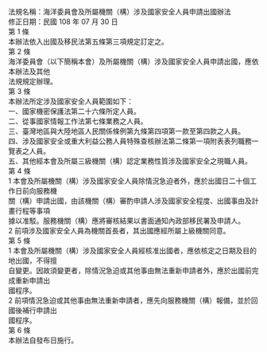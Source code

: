 法規名稱：海洋委員會及所屬機關（構）涉及國家安全人員申請出國辦法  
修正日期：民國 108 年 07 月 30 日  
第 1 條  
本辦法依入出國及移民法第五條第三項規定訂定之。  
第 2 條  
海洋委員會（以下簡稱本會）及所屬機關（構）涉及國家安全人員申請出國，應依本辦法及其他  
法規規定辦理。  
第 3 條  
本辦法所定涉及國家安全人員範圍如下：  
一、國家機密保護法第二十六條所定人員。  
二、從事國家情報工作法第七條業務之人員。  
三、臺灣地區與大陸地區人民關係條例第九條第四項第一款至第四款之人員。  
四、涉及國家安全或重大利益公務人員特殊查核辦法第二條第一項附表表列職務一覽表之人員。  
五、其他經本會及所屬三級機關（構）認定業務性質涉及國家安全之現職人員。  
第 4 條  
1 本會及所屬機關（構）涉及國家安全人員除情況急迫者外，應於出國日二十個工作日前向服務機  
關（構）申請出國，由該機關（構）審酌申請人涉及國家安全程度、出國事由及計畫行程等事項  
據以准駁。服務機關（構）應將審核結果以書面通知內政部移民署及申請人。  
2 前項涉及國家安全人員為機關首長者，其出國應經所屬上級機關同意。  
第 5 條  
1 本會及所屬機關（構）涉及國家安全人員經核准出國者，應依核定之日期及目的地出國，不得擅  
自變更。因故須變更者，除情況急迫或其他事由無法重新申請者外，應於出國前完成重新申請出  
國程序。  
2 前項情況急迫或其他事由無法重新申請者，應先向服務機關（構）報備，並於回國後補行申請出  
國程序。  
第 6 條  
本辦法自發布日施行。  



